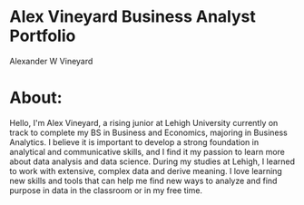 # Alex Vineyard Business Analyst Portfolio
Alexander W Vineyard 

# About: 
Hello, I'm Alex Vineyard, a rising junior at Lehigh University currently on track to complete my BS in Business and Economics, majoring in Business Analytics. I believe it is important to develop a strong foundation in analytical and communicative skills, and I find it my passion to learn more about data analysis and data science. During my studies at Lehigh, I learned to work with extensive, complex data and derive meaning. I love learning new skills and tools that can help me find new ways to analyze and find purpose in data in the classroom or in my free time. 


